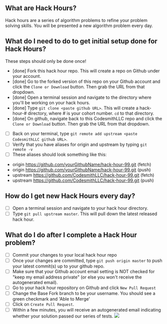 ## What are Hack Hours?
Hack hours are a series of algorithm problems to refine your problem solving skills. You will be presented a new algorithm problem every day.

## What do I need to do to get initial setup done for Hack Hours?
These steps should only be done once!
- [done] Fork this hack hour repo.  This will create a repo on Github under your account.  
- [done] Go to the forked version of this repo on your Github account and click the `Clone or Download` button.  Then grab the URL from that dropdown.
- [done] Open a terminal session and navigate to the directory where you'll be working on your hack hours.
- [done] Type `git clone <paste github URL>`.  This will create a hack-hour-# directory, where # is your cohort number.  `cd` to that directory.  
- [done] On github, navigate back to this CodesmithLLC repo and click the `Clone or Download` button.  Then grab the URL from that dropdown.
- [ ] Back on your terminal, type `git remote add upstream <paste CodesmithLLC github URL>`.  
- [ ] Verify that you have aliases for origin and upstream by typing `git remote -v`
- [ ] These aliases should look something like this:
- origin	https://github.com/yourGithubName/hack-hour-99.git (fetch)
- origin	https://github.com/yourGithubName/hack-hour-99.git (push)
- upstream	https://github.com/CodesmithLLC/hack-hour-99.git (fetch)
- upstream	https://github.com/CodesmithLLC/hack-hour-99.git (push)

## How do I get new Hack Hours every day?
- [ ] Open a terminal session and navigate to your hack hour directory.
- [ ] Type `git pull upstream master`.  This will pull down the latest released hack hour.

## What do I do after I complete a Hack Hour problem?
- [ ] Commit your changes to your local hack hour repo
- [ ] Once your changes are committed, type `git push origin master` to push your latest commit(s) up to your github repo.
- [ ] Make sure that your Github account email setting is NOT checked for "keep my email address private" (or else you won't receive the autogenerated email).
- [ ] Go to your hack hour repository on Github and click `New Pull Request`
- [ ] Change the Base Fork branch to be your username.  You should see a green checkmark and 'Able to Merge'
- [ ] Click on `Create Pull Request`.
- [ ] Within a few minutes, you will receive an autogenerated email indicating whether your solution passed our series of tests.
![](https://www.dropbox.com/s/nc5fjycummdfyxn/pull-request-hack-hours.png?dl=1)
<br>
